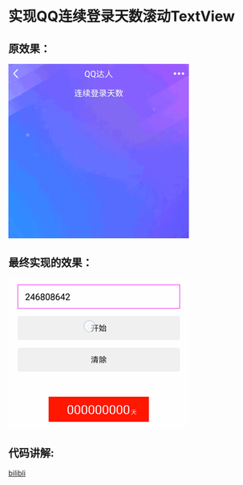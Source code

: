 # 实现QQ连续登录天数滚动TextView

## 原效果：

 ![image](src.gif)


## 最终实现的效果：

 ![image](des.gif)


## 代码讲解:

[bilibli](https://space.bilibili.com/476440159?from=search&seid=1381306178785305543)


